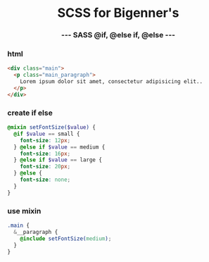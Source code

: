 <p align="center">
  <h1 align="center">SCSS for Bigenner's</h1>
  <h3 align="center">--- SASS @if, @else if, @else ---</h3>

### html

```html
<div class="main">
  <p class="main_paragraph">
    Lorem ipsum dolor sit amet, consectetur adipisicing elit..
  </p>
</div>
```

### create if else

```scss
@mixin setFontSize($value) {
  @if $value == small {
    font-size: 12px;
  } @else if $value == medium {
    font-size: 16px;
  } @else if $value == large {
    font-size: 20px;
  } @else {
    font-size: none;
  }
}
```

### use mixin

```scss
.main {
  &__paragraph {
    @include setFontSize(medium);
  }
}
```
